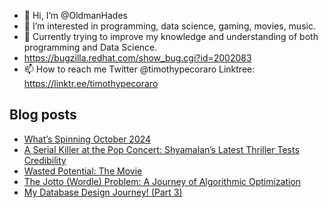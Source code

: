- 👋 Hi, I’m @OldmanHades
- 👀 I’m interested in programming, data science, gaming, movies, music.
- 🌱 Currently trying to improve my knowledge and understanding of both programming and Data Science.
- https://bugzilla.redhat.com/show_bug.cgi?id=2002083
- 📫 How to reach me Twitter @timothypecoraro
Linktree: https://linktr.ee/timothypecoraro

## Blog posts
<!-- BLOG-POST-LIST:START -->
- [What’s Spinning October 2024](https://medium.com/@timothypecoraro/whats-spinning-october-2024-ee6fa8c86e5f?source=rss-5097f5c9b801------2)
- [A Serial Killer at the Pop Concert: Shyamalan’s Latest Thriller Tests Credibility](https://medium.com/@timothypecoraro/a-serial-killer-at-the-pop-concert-shyamalans-latest-thriller-tests-credibility-0b2e70b0cf6c?source=rss-5097f5c9b801------2)
- [Wasted Potential: The Movie](https://medium.com/@timothypecoraro/wasted-potential-the-movie-6afa748e1d9e?source=rss-5097f5c9b801------2)
- [The Jotto &lpar;Wordle&rpar; Problem: A Journey of Algorithmic Optimization](https://medium.com/@timothypecoraro/the-jotto-wordle-problem-a-journey-of-algorithmic-optimization-eb1ce6f62a0f?source=rss-5097f5c9b801------2)
- [My Database Design Journey! &lpar;Part 3&rpar;](https://medium.com/@timothypecoraro/my-database-design-journey-part-3-9e49cdf775fa?source=rss-5097f5c9b801------2)
<!-- BLOG-POST-LIST:END -->
